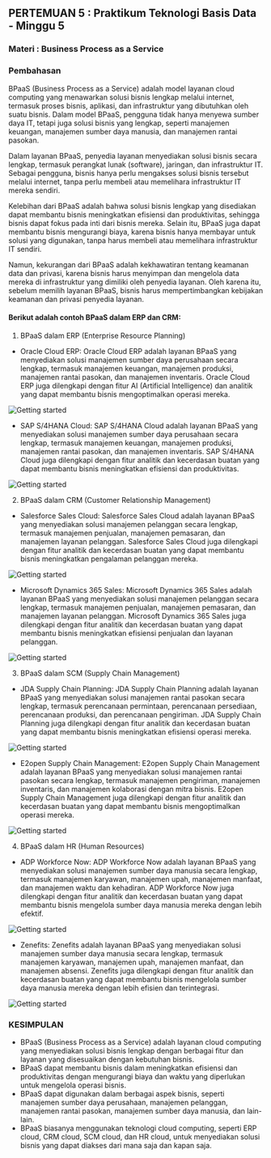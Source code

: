 ## PERTEMUAN 5 : Praktikum Teknologi Basis Data - Minggu 5
### Materi : Business Process as a Service

### Pembahasan
BPaaS (Business Process as a Service) adalah model layanan cloud computing yang menawarkan solusi bisnis lengkap melalui internet, termasuk proses bisnis, aplikasi, dan infrastruktur yang dibutuhkan oleh suatu bisnis. Dalam model BPaaS, pengguna tidak hanya menyewa sumber daya IT, tetapi juga solusi bisnis yang lengkap, seperti manajemen keuangan, manajemen sumber daya manusia, dan manajemen rantai pasokan.

Dalam layanan BPaaS, penyedia layanan menyediakan solusi bisnis secara lengkap, termasuk perangkat lunak (software), jaringan, dan infrastruktur IT. Sebagai pengguna, bisnis hanya perlu mengakses solusi bisnis tersebut melalui internet, tanpa perlu membeli atau memelihara infrastruktur IT mereka sendiri.

Kelebihan dari BPaaS adalah bahwa solusi bisnis lengkap yang disediakan dapat membantu bisnis meningkatkan efisiensi dan produktivitas, sehingga bisnis dapat fokus pada inti dari bisnis mereka. Selain itu, BPaaS juga dapat membantu bisnis mengurangi biaya, karena bisnis hanya membayar untuk solusi yang digunakan, tanpa harus membeli atau memelihara infrastruktur IT sendiri.

Namun, kekurangan dari BPaaS adalah kekhawatiran tentang keamanan data dan privasi, karena bisnis harus menyimpan dan mengelola data mereka di infrastruktur yang dimiliki oleh penyedia layanan. Oleh karena itu, sebelum memilih layanan BPaaS, bisnis harus mempertimbangkan kebijakan keamanan dan privasi penyedia layanan.

#### Berikut adalah contoh BPaaS dalam ERP dan CRM:

1. BPaaS dalam ERP (Enterprise Resource Planning)
- Oracle Cloud ERP: Oracle Cloud ERP adalah layanan BPaaS yang menyediakan solusi manajemen sumber daya perusahaan secara lengkap, termasuk manajemen keuangan, manajemen produksi, manajemen rantai pasokan, dan manajemen inventaris. Oracle Cloud ERP juga dilengkapi dengan fitur AI (Artificial Intelligence) dan analitik yang dapat membantu bisnis mengoptimalkan operasi mereka.
<img src="/images/5.0. Oracle Cloud ERP.png" alt="Getting started" />

- SAP S/4HANA Cloud: SAP S/4HANA Cloud adalah layanan BPaaS yang menyediakan solusi manajemen sumber daya perusahaan secara lengkap, termasuk manajemen keuangan, manajemen produksi, manajemen rantai pasokan, dan manajemen inventaris. SAP S/4HANA Cloud juga dilengkapi dengan fitur analitik dan kecerdasan buatan yang dapat membantu bisnis meningkatkan efisiensi dan produktivitas.
<img src="/images/5.1. SAP SHAPNA ERP.png" alt="Getting started" />

2. BPaaS dalam CRM (Customer Relationship Management)
- Salesforce Sales Cloud: Salesforce Sales Cloud adalah layanan BPaaS yang menyediakan solusi manajemen pelanggan secara lengkap, termasuk manajemen penjualan, manajemen pemasaran, dan manajemen layanan pelanggan. Salesforce Sales Cloud juga dilengkapi dengan fitur analitik dan kecerdasan buatan yang dapat membantu bisnis meningkatkan pengalaman pelanggan mereka.
<img src="/images/5.2. Salesforce.png" alt="Getting started" />

- Microsoft Dynamics 365 Sales: Microsoft Dynamics 365 Sales adalah layanan BPaaS yang menyediakan solusi manajemen pelanggan secara lengkap, termasuk manajemen penjualan, manajemen pemasaran, dan manajemen layanan pelanggan. Microsoft Dynamics 365 Sales juga dilengkapi dengan fitur analitik dan kecerdasan buatan yang dapat membantu bisnis meningkatkan efisiensi penjualan dan layanan pelanggan.
<img src="/images/5.3. CRM 365.png" alt="Getting started" />

3. BPaaS dalam SCM (Supply Chain Management)
- JDA Supply Chain Planning: JDA Supply Chain Planning adalah layanan BPaaS yang menyediakan solusi manajemen rantai pasokan secara lengkap, termasuk perencanaan permintaan, perencanaan persediaan, perencanaan produksi, dan perencanaan pengiriman. JDA Supply Chain Planning juga dilengkapi dengan fitur analitik dan kecerdasan buatan yang dapat membantu bisnis meningkatkan efisiensi operasi mereka.
<img src="/images/5.5. JDA.png" alt="Getting started" />

- E2open Supply Chain Management: E2open Supply Chain Management adalah layanan BPaaS yang menyediakan solusi manajemen rantai pasokan secara lengkap, termasuk manajemen pengiriman, manajemen inventaris, dan manajemen kolaborasi dengan mitra bisnis. E2open Supply Chain Management juga dilengkapi dengan fitur analitik dan kecerdasan buatan yang dapat membantu bisnis mengoptimalkan operasi mereka.
<img src="/images/5.4. E2OPEN.png" alt="Getting started" />

4. BPaaS dalam HR (Human Resources)
- ADP Workforce Now: ADP Workforce Now adalah layanan BPaaS yang menyediakan solusi manajemen sumber daya manusia secara lengkap, termasuk manajemen karyawan, manajemen upah, manajemen manfaat, dan manajemen waktu dan kehadiran. ADP Workforce Now juga dilengkapi dengan fitur analitik dan kecerdasan buatan yang dapat membantu bisnis mengelola sumber daya manusia mereka dengan lebih efektif.
<img src="/images/5.6. ADP.png" alt="Getting started" />

- Zenefits: Zenefits adalah layanan BPaaS yang menyediakan solusi manajemen sumber daya manusia secara lengkap, termasuk manajemen karyawan, manajemen upah, manajemen manfaat, dan manajemen absensi. Zenefits juga dilengkapi dengan fitur analitik dan kecerdasan buatan yang dapat membantu bisnis mengelola sumber daya manusia mereka dengan lebih efisien dan terintegrasi.
<img src="/images/5.7. zenefit.png" alt="Getting started" />

### KESIMPULAN
- BPaaS (Business Process as a Service) adalah layanan cloud computing yang menyediakan solusi bisnis lengkap dengan berbagai fitur dan layanan yang disesuaikan dengan kebutuhan bisnis.
- BPaaS dapat membantu bisnis dalam meningkatkan efisiensi dan produktivitas dengan mengurangi biaya dan waktu yang diperlukan untuk mengelola operasi bisnis.
- BPaaS dapat digunakan dalam berbagai aspek bisnis, seperti manajemen sumber daya perusahaan, manajemen pelanggan, manajemen rantai pasokan, manajemen sumber daya manusia, dan lain-lain.
- BPaaS biasanya menggunakan teknologi cloud computing, seperti ERP cloud, CRM cloud, SCM cloud, dan HR cloud, untuk menyediakan solusi bisnis yang dapat diakses dari mana saja dan kapan saja.